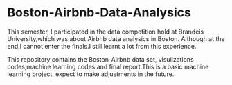 # Boston-Airbnb-Data-Analysics
This semester, I participated in the data competition hold at Brandeis University,which was about Airbnb data analysics in Boston. Although 
at the end,I cannot enter the finals.I still learnt a lot from this experience.

This repository contains the Boston-Airbnb data set, visulizations codes,machine learning codes and final report.This is a basic machine 
learning project, expect to make adjustments in the future.
